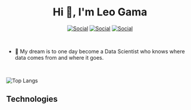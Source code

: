 
<h1 align="center">Hi 👋, I'm Leo Gama</h1>
 <div align="center">
 
  [![Social](https://img.shields.io/badge/LinkedIn-0077B5?style=for-the-badge&logo=linkedin&logoColor=white)](https://www.linkedin.com/in/leonardo-gama-jardim/) [![Social](https://img.shields.io/badge/linktree-39E09B?style=for-the-badge&logo=linktree&logoColor=white)](https://linktr.ee/leogamaj) [![Social](https://img.shields.io/badge/website-000000?style=for-the-badge&logo=About.me&logoColor=white)](https://portleo.tech)

 </div></br>

- 🌱 My dream is to one day become a Data Scientist who knows where data comes from and where it goes.
  
</br>

![Top Langs](https://github-readme-stats.vercel.app/api/top-langs/?username=leogamaj&hide_progress=true)

## Technologies 
<div style="display: inline_block"><br>
 <img align="center" = alt="" src="https://img.shields.io/badge/Linux-FCC624?style=for-the-badge&logo=linux&logoColor=black" />
 <img align="center" = alt="" src="https://img.shields.io/badge/Ubuntu-E95420?style=for-the-badge&logo=ubuntu&logoColor=white" />
 <img align="center" = alt="" src="https://img.shields.io/badge/Python-3776AB?style=for-the-badge&logo=python&logoColor=white" />
 <img align="center" = alt="" src="https://img.shields.io/badge/MySQL-00000F?style=for-the-badge&logo=mysql&logoColor=white" />
 <img align="center" = alt="" src="https://img.shields.io/badge/SQLite-07405E?style=for-the-badge&logo=sqlite&logoColor=white" />
  <img align="center" = alt="" src="https://img.shields.io/badge/GIT-E44C30?style=for-the-badge&logo=git&logoColor=white" />
 <img align="center" = alt="" src="https://img.shields.io/badge/Google_Cloud-4285F4?style=for-the-badge&logo=google-cloud&logoColor=white" />
 <img align="center" = alt="" src="https://img.shields.io/badge/Amazon_AWS-FF9900?style=for-the-badge&logo=amazonaws&logoColor=white" />
 <img align="center" = alt="" src="https://img.shields.io/badge/Azure_DevOps-0078D7?style=for-the-badge&logo=azure-devops&logoColor=white" />
 <img align="center" = alt="" src="https://img.shields.io/badge/Oracle-F80000?style=for-the-badge&logo=oracle&logoColor=black" />

</div>
